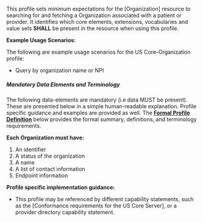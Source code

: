This profile sets minimum expectations for the [Organization] resource to searching for and fetching a Organization associated with a patient or provider. It identifies which core elements, extensions, vocabularies and value sets **SHALL** be present in the resource when using this profile.

**Example Usage Scenarios:**

The following are example usage scenarios for the US Core-Organization profile:

-   Query by organization name or NPI


##### Mandatory Data Elements and Terminology


The following data-elements are mandatory (i.e data MUST be present). These are presented below in a simple human-readable explanation.  Profile specific guidance and examples are provided as well.  The [**Formal Profile Definition**](#profile) below provides the  formal summary, definitions, and  terminology requirements.  

**Each Organization must have:**

1.  An identifier
1.  A status of the organization
1.  A name
1.  A list of contact information
1.  Endpoint information


**Profile specific implementation guidance:**

- This profile may be referenced by different capability statements, such as the [Conformance requirements for the US Core Server], or a provider directory capability statement.
